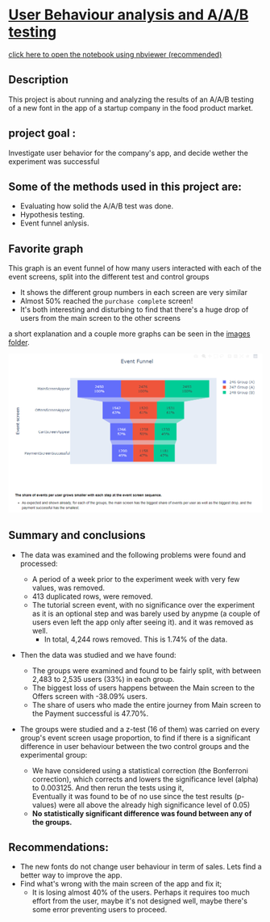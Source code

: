 # [User Behaviour analysis and A/A/B testing](https://nbviewer.org/github/cheziman/My_Projects/blob/main/User_behaviour_AAB_test/User_behaviour_AAB_testing.ipynb)
[click here to open the notebook using nbviewer (recommended)](https://nbviewer.org/github/cheziman/My_Projects/blob/main/User_behaviour_AAB_test/User_behaviour_AAB_testing.ipynb)

## Description
This project is about running and analyzing the results of an A/A/B testing of a new font in the app of a startup company in the food product market.

## project goal :
Investigate user behavior for the company's app, and decide wether the experiment was successful


## Some of the methods used in this project are:
- Evaluating how solid the A/A/B test was done.
- Hypothesis testing.
- Event funnel anlysis.

## Favorite graph
This graph is an event funnel of how many users interacted with each of the event screens, split into the different test and control groups
- It shows the different group numbers in each screen are very similar
- Almost 50% reached the `purchase complete` screen!
- It's both interesting and disturbing to find that there's a huge drop of users from the main screen to the other screens

a short explanation and a couple more graphs can be seen in the [images folder](https://github.com/cheziman/My_Projects/tree/main/User_behaviour_AAB_test/images).

![Group_event_funnel.PNG](images/Group_event_funnel.PNG)





## Summary and conclusions
- The data was examined and the following problems were found and processed:
    - A period of a week prior to the experiment week with very few values, was removed.
    - 413 duplicated rows, were removed.
    - The tutorial screen event, with no significance over the experiment as it is an optional step and was barely used by anypme (a couple of users even left the app only after seeing it). and it was removed as well.
        - In total, 4,244 rows removed. This is 1.74% of the data.
        
        
- Then the data was studied and we have found:
    - The groups were examined and found to be fairly split, with between 2,483 to 2,535 users (33%) in each group.
    - The biggest loss of users happens between the Main screen to the Offers screen with -38.09% users.
    - The share of users who made the entire journey from Main screen to the Payment successful is 47.70%.

- The groups were studied and a z-test (16 of them) was carried on every group's event screen usage proportion, to find if there is a significant difference in user behaviour between the two control groups and the experimental group:
    - We have considered using a statistical correction (the Bonferroni correction), which corrects and lowers the significance level (alpha) to 0.003125. And then rerun the tests using it,<br>
        Eventually it was found to be of no use since the test results (p-values) were all above the already high significance level of 0.05)
    - **No statistically significant difference was found between any of the groups.**

##  Recommendations:
- The new fonts do not change user behaviour in term of sales.  Lets find a better way to improve the app.
- Find what's wrong with the main screen of the app and fix it;
  - It is losing almost 40% of the users. Perhaps it requires too much effort from the user, maybe it's not designed well, maybe there's some error preventing users to proceed.
